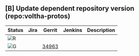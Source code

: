 [B] Update dependent repository version (repo:voltha-protos)
------------------------------------------------------------

| Status | Jira | Gerrit | Jenkins | Description |
| ------ | ---- | ------ | ------- | ----------- |
| ![R](https://placehold.co/15x15/f03c15/f03c15.png) | | | |
| ![G](https://placehold.co/15x15/c5f015/c5f015.png) | | [34963](https://gerrit.opencord.org/c/voltha-lib-go/+/34963) | |
